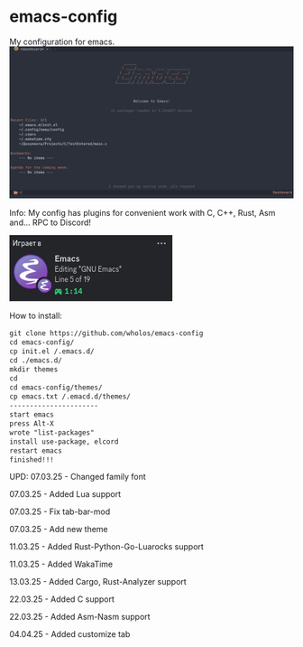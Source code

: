 # emacs-config
My configuration for emacs.
![1 Screen](https://github.com/wholos/emacs-config/blob/main/emacs.png)

Info:
My config has plugins for convenient work with C, C++, Rust, Asm and... RPC to Discord!

![2 Screen](https://github.com/wholos/emacs-config/blob/main/emacrps.png)

How to install:
``` emacs-lisp
git clone https://github.com/wholos/emacs-config
cd emacs-config/
cp init.el /.emacs.d/
cd ./emacs.d/
mkdir themes
cd
cd emacs-config/themes/
cp emacs.txt /.emacd.d/themes/
----------------------
start emacs
press Alt-X
wrote "list-packages"
install use-package, elcord
restart emacs
finished!!!
```
UPD:
07.03.25 - Changed family font

07.03.25 - Added Lua support

07.03.25 - Fix tab-bar-mod

07.03.25 - Add new theme

11.03.25 - Added Rust-Python-Go-Luarocks support

11.03.25 - Added WakaTime

13.03.25 - Added Cargo, Rust-Analyzer support

22.03.25 - Added C support

22.03.25 - Added Asm-Nasm support

04.04.25 - Added customize tab
